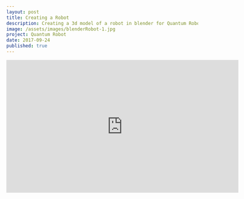 ```yaml
---
layout: post
title: Creating a Robot
description: Creating a 3d model of a robot in blender for Quantum Robot.
image: /assets/images/blenderRobot-1.jpg
project: Quantum Robot
date: 2017-09-24
published: true
---
```


<iframe width="610" height="349" src="https://www.youtube.com/embed/VNymPQbXkLs" frameborder="0" allowfullscreen></iframe>
